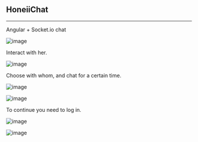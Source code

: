 ## HoneiiChat </br>

---

Angular + Socket.io chat </br>

![image](https://user-images.githubusercontent.com/64023919/158019093-9b372d89-48a6-4283-9af3-39603131a201.png)

Interact with her. </br>

![image](https://user-images.githubusercontent.com/64023919/158019258-a98f2e35-3b13-4734-b21a-a44058039d98.png)

Choose with whom, and chat for a certain time. </br>

![image](https://user-images.githubusercontent.com/64023919/158019139-33e88773-c094-4b63-b0f1-5838acbf96aa.png)

![image](https://user-images.githubusercontent.com/64023919/158019154-538391a7-c305-4467-aeb8-b49a0b94f43d.png)

To continue you need to log in. </br>

![image](https://user-images.githubusercontent.com/64023919/158019193-e11834ee-31d6-4f60-bd66-124653f8cd96.png)

![image](https://user-images.githubusercontent.com/64023919/158019223-ed4c0f4a-32f9-4cfd-8085-4e256d1629d7.png)
